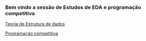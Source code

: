 ### Bem vindo a sessão de Estudos de EDA e programação competitiva

<a href=""> Teoria de Estrutura de dados </a>

<a href="https://github.com/Nanashii76/EDA-2023.2/tree/main/programming"> Programação competitiva </a>
